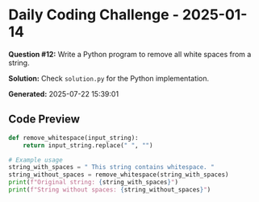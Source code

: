 # Daily Coding Challenge - 2025-01-14

**Question #12:** Write a Python program to remove all white spaces from a string.

**Solution:** Check `solution.py` for the Python implementation.

**Generated:** 2025-07-22 15:39:01

## Code Preview
```python
def remove_whitespace(input_string):
    return input_string.replace(" ", "")

# Example usage
string_with_spaces = " This string contains whitespace. "
string_without_spaces = remove_whitespace(string_with_spaces)
print(f"Original string: {string_with_spaces}")
print(f"String without spaces: {string_without_spaces}")
```
